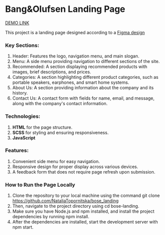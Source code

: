 # Bang&Olufsen Landing Page

[DEMO LINK](https://nataliatopornitska.github.io/bose_landing/)

This project is a landing page designed according to a [Figma design](https://www.figma.com/design/DtkQmQ797hk0nI4KfMi2Uq/BOSE-New-Version?node-id=6817-212&node-type=frame&t=eaWnZOByHR9fxOEz-0)

### Key Sections:

1. Header: Features the logo, navigation menu, and main slogan.
2. Menu: A side menu providing navigation to different sections of the site.
3. Recommended: A section displaying recommended products with images, brief descriptions, and prices.
4. Categories: A section highlighting different product categories, such as portable speakers, earphones, and smart home systems.
5. About Us: A section providing information about the company and its history.
6. Contact Us: A contact form with fields for name, email, and message, along with the company's contact information.

### Technologies:

1. **HTML** for the page structure.
2. **SCSS** for styling and ensuring responsiveness.
3. **JavaScript**

### Features:

1. Convenient side menu for easy navigation.
2. Responsive design for proper display across various devices.
3. A feedback form that does not require page refresh upon submission.

### How to Run the Page Locally

1. Clone the repository to your local machine using the command git clone https://github.com/NataliaTopornitska/bose_landing
2. Then, navigate to the project directory using cd bose-landing.
3. Make sure you have Node.js and npm installed, and install the project dependencies by running npm install.
4. After the dependencies are installed, start the development server with npm start.
